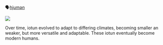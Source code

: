 🗣[hjumən]()

![](human.png)

Over time, iotun evolved to adapt to differing climates, becoming smaller an weaker, but more versatile and adaptable. These iotun eventually become modern humans.